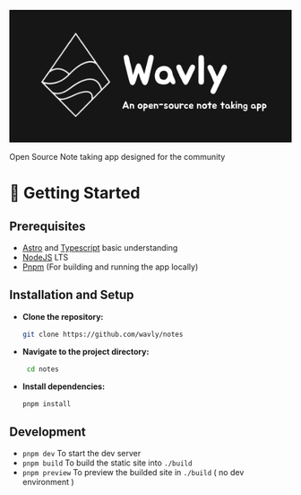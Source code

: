 ![Logo](.github/assets/logo.png)

Open Source Note taking app designed for the community

# 🚀 Getting Started

## Prerequisites

- [Astro](https://astro.build/) and [Typescript](https://www.typescriptlang.org/) basic understanding
- [NodeJS](https://nodejs.org/en) LTS
- [Pnpm](https://pnpm.io/) (For building and running the app locally)

## Installation and Setup

- **Clone the repository:**

  ```bash
  git clone https://github.com/wavly/notes
  ```

- **Navigate to the project directory:**

  ```bash
   cd notes
   ```

- **Install dependencies:**

  ```bash
  pnpm install
  ```

## Development

- `pnpm dev` To start the dev server
- `pnpm build` To build the static site into `./build`
- `pnpm preview` To preview the builded site in `./build` ( no dev environment )
